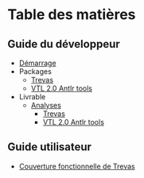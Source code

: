 # Table des matières

## Guide du développeur

- [Démarrage](getting-started.md)
- Packages
  - [Trevas](packages/trevas.md)
  - [VTL 2.0 Antlr tools](packages/vtl-2.0-antlr-tools.md)
- Livrable
  - [Analyses](bundle/analysis.md)
    - [Trevas](https://inseefr.github.io/VTL-Tools/bundle-report/trevas.html)
    - [VTL 2.0 Antlr tools](https://inseefr.github.io/VTL-Tools/bundle-report/vtl-2.1-antlr-tools.html)

## Guide utilisateur

- [Couverture fonctionnelle de Trevas](coverage.md)
